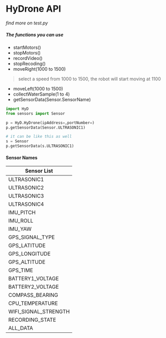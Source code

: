 # HyDrone API
*find more on test.py*

##### The functions you can use
- startMotors()
- stopMotors()
- recordVideo()
- stopRecoding()
- moveRight(1000 to 1500) 
> select a speed from 1000 to 1500, the robot will start moving at 1100
- moveLeft(1000 to 1500)
- collectWaterSample(1 to 4)
- getSensorData(Sensor.SensorName)

```python
import HyD
from sensors import Sensor

p = HyD.HyDrone(ipAddress=,portNumber=)
p.getSensorData(Sensor.ULTRASONIC1)

# it can be like this as well
s = Sensor
p.getSensorData(s.ULTRASONIC1)
```

#### Sensor Names
Sensor List |
-------------|
ULTRASONIC1|
ULTRASONIC2|
ULTRASONIC3|
ULTRASONIC4|
IMU_PITCH|
IMU_ROLL|
IMU_YAW|
GPS_SIGNAL_TYPE|
GPS_LATITUDE|
GPS_LONGITUDE|
GPS_ALTITUDE|
GPS_TIME|
BATTERY1_VOLTAGE|
BATTERY2_VOLTAGE|
COMPASS_BEARING|
CPU_TEMPERATURE|
WIFI_SIGNAL_STRENGTH|
RECORDING_STATE|
ALL_DATA|

